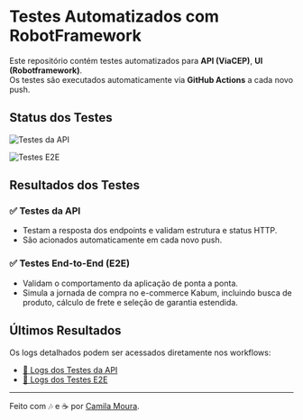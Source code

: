 # Testes Automatizados com RobotFramework

Este repositório contém testes automatizados para **API (ViaCEP)**, **UI (Robotframework)**.  
Os testes são executados automaticamente via **GitHub Actions** a cada novo push.

## Status dos Testes

![Testes da API](https://github.com/camilalnmouraa/frontend-backend-tests-robotframework/actions/workflows/backend-tests.yml/badge.svg)

![Testes E2E](https://github.com/camilalnmouraa/frontend-backend-tests-robotframework/actions/workflows/frontend-tests.yml/badge.svg)


## Resultados dos Testes

### ✅ Testes da API
- Testam a resposta dos endpoints e validam estrutura e status HTTP.
- São acionados automaticamente em cada novo push.

### ✅ Testes End-to-End (E2E)
- Validam o comportamento da aplicação de ponta a ponta.
- Simula a jornada de compra no e-commerce Kabum, incluindo busca de produto, cálculo de frete e seleção de garantia estendida.



## Últimos Resultados

Os logs detalhados podem ser acessados diretamente nos workflows:

- [🔹 Logs dos Testes da API](https://github.com/camilalnmouraa/frontend-backend-tests-robotframework/actions)
- [🔹 Logs dos Testes E2E](https://github.com/camilalnmouraa/frontend-backend-tests-robotframework/actions)

___

Feito com 🎶 e ☕ por [Camila Moura](https://www.linkedin.com/in/camilalnmoura/).
